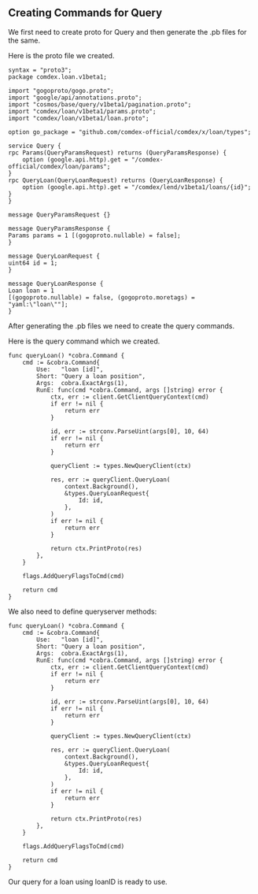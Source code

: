 ## Creating Commands for Query

We first need to create proto for Query and then generate the .pb files for the same.

Here is the proto file we created.

    syntax = "proto3";
    package comdex.loan.v1beta1;

    import "gogoproto/gogo.proto";
    import "google/api/annotations.proto";
    import "cosmos/base/query/v1beta1/pagination.proto";
    import "comdex/loan/v1beta1/params.proto";
    import "comdex/loan/v1beta1/loan.proto";

    option go_package = "github.com/comdex-official/comdex/x/loan/types";

    service Query {
    rpc Params(QueryParamsRequest) returns (QueryParamsResponse) {
        option (google.api.http).get = "/comdex-official/comdex/loan/params";
    }
    rpc QueryLoan(QueryLoanRequest) returns (QueryLoanResponse) {
        option (google.api.http).get = "/comdex/lend/v1beta1/loans/{id}";
    }
    }

    message QueryParamsRequest {}

    message QueryParamsResponse {
    Params params = 1 [(gogoproto.nullable) = false];
    }

    message QueryLoanRequest {
    uint64 id = 1;
    }

    message QueryLoanResponse {
    Loan loan = 1
    [(gogoproto.nullable) = false, (gogoproto.moretags) = "yaml:\"loan\""];
    }

After generating the .pb files we need to create the query commands.

Here is the query command which we created.

    func queryLoan() *cobra.Command {
        cmd := &cobra.Command{
            Use:   "loan [id]",
            Short: "Query a loan position",
            Args:  cobra.ExactArgs(1),
            RunE: func(cmd *cobra.Command, args []string) error {
                ctx, err := client.GetClientQueryContext(cmd)
                if err != nil {
                    return err
                }

                id, err := strconv.ParseUint(args[0], 10, 64)
                if err != nil {
                    return err
                }

                queryClient := types.NewQueryClient(ctx)

                res, err := queryClient.QueryLoan(
                    context.Background(),
                    &types.QueryLoanRequest{
                        Id: id,
                    },
                )
                if err != nil {
                    return err
                }

                return ctx.PrintProto(res)
            },
        }

        flags.AddQueryFlagsToCmd(cmd)

        return cmd
    }

We also need to define queryserver methods:

    func queryLoan() *cobra.Command {
        cmd := &cobra.Command{
            Use:   "loan [id]",
            Short: "Query a loan position",
            Args:  cobra.ExactArgs(1),
            RunE: func(cmd *cobra.Command, args []string) error {
                ctx, err := client.GetClientQueryContext(cmd)
                if err != nil {
                    return err
                }

                id, err := strconv.ParseUint(args[0], 10, 64)
                if err != nil {
                    return err
                }

                queryClient := types.NewQueryClient(ctx)

                res, err := queryClient.QueryLoan(
                    context.Background(),
                    &types.QueryLoanRequest{
                        Id: id,
                    },
                )
                if err != nil {
                    return err
                }

                return ctx.PrintProto(res)
            },
        }

        flags.AddQueryFlagsToCmd(cmd)

        return cmd
    }

Our query for a loan using loanID is ready to use.
